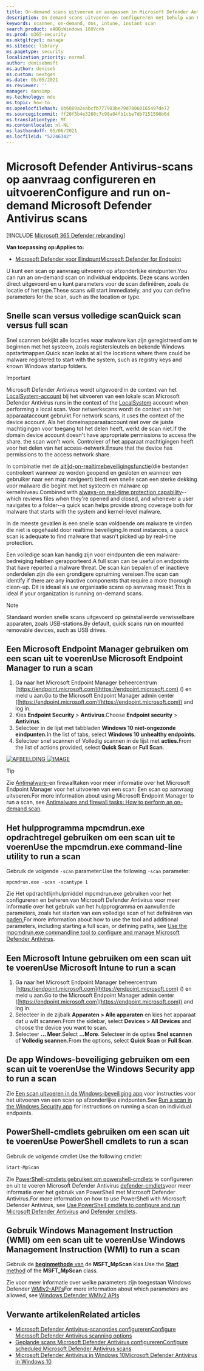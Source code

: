 ```yaml
---
title: On-demand scans uitvoeren en aanpassen in Microsoft Defender Antivirus
description: On-demand scans uitvoeren en configureren met behulp van PowerShell, Windows Management Instrumentation of afzonderlijk op eindpunten met de Windows-beveiliging app
keywords: scannen, on-demand, dos, intune, instant scan
search.product: eADQiWindows 10XVcnh
ms.prod: m365-security
ms.mktglfcycl: manage
ms.sitesec: library
ms.pagetype: security
localization_priority: normal
author: denisebmsft
ms.author: deniseb
ms.custom: nextgen
ms.date: 05/05/2021
ms.reviewer: ''
manager: dansimp
ms.technology: mde
ms.topic: how-to
ms.openlocfilehash: 8b6889a2eabcfb777983be79d78060165497de72
ms.sourcegitcommit: ff20f5b4e3268c7c98a84fb1cbe7db7151596b6d
ms.translationtype: MT
ms.contentlocale: nl-NL
ms.lasthandoff: 05/06/2021
ms.locfileid: "52246342"
---
```

# <a name="configure-and-run-on-demand-microsoft-defender-antivirus-scans"></a><span data-ttu-id="e42c8-104">Microsoft Defender Antivirus-scans op aanvraag configureren en uitvoeren</span><span class="sxs-lookup"><span data-stu-id="e42c8-104">Configure and run on-demand Microsoft Defender Antivirus scans</span></span>

[!INCLUDE [Microsoft 365 Defender rebranding](../../includes/microsoft-defender.md)]

<span data-ttu-id="e42c8-105">**Van toepassing op:**</span><span class="sxs-lookup"><span data-stu-id="e42c8-105">**Applies to:**</span></span>

- [<span data-ttu-id="e42c8-106">Microsoft Defender voor Eindpunt</span><span class="sxs-lookup"><span data-stu-id="e42c8-106">Microsoft Defender for Endpoint</span></span>](/microsoft-365/security/defender-endpoint/)

<span data-ttu-id="e42c8-107">U kunt een scan op aanvraag uitvoeren op afzonderlijke eindpunten.</span><span class="sxs-lookup"><span data-stu-id="e42c8-107">You can run an on-demand scan on individual endpoints.</span></span> <span data-ttu-id="e42c8-108">Deze scans worden direct uitgevoerd en u kunt parameters voor de scan definiëren, zoals de locatie of het type.</span><span class="sxs-lookup"><span data-stu-id="e42c8-108">These scans will start immediately, and you can define parameters for the scan, such as the location or type.</span></span>

## <a name="quick-scan-versus-full-scan"></a><span data-ttu-id="e42c8-109">Snelle scan versus volledige scan</span><span class="sxs-lookup"><span data-stu-id="e42c8-109">Quick scan versus full scan</span></span>

<span data-ttu-id="e42c8-110">Snel scannen bekijkt alle locaties waar malware kan zijn geregistreerd om te beginnen met het systeem, zoals registersleutels en bekende Windows opstartmappen.</span><span class="sxs-lookup"><span data-stu-id="e42c8-110">Quick scan looks at all the locations where there could be malware registered to start with the system, such as registry keys and known Windows startup folders.</span></span>

> [!IMPORTANT]
> <span data-ttu-id="e42c8-111">Microsoft Defender Antivirus wordt uitgevoerd in de context van het [LocalSystem-account](/windows/win32/services/localsystem-account) bij het uitvoeren van een lokale scan.</span><span class="sxs-lookup"><span data-stu-id="e42c8-111">Microsoft Defender Antivirus runs in the context of the [LocalSystem](/windows/win32/services/localsystem-account) account when performing a local scan.</span></span> <span data-ttu-id="e42c8-112">Voor netwerkscans wordt de context van het apparaataccount gebruikt.</span><span class="sxs-lookup"><span data-stu-id="e42c8-112">For network scans, it uses the context of the device account.</span></span> <span data-ttu-id="e42c8-113">Als het domeinapparaataccount niet over de juiste machtigingen voor toegang tot het delen heeft, werkt de scan niet.</span><span class="sxs-lookup"><span data-stu-id="e42c8-113">If the domain device account doesn't have appropriate permissions to access the share, the scan won't work.</span></span> <span data-ttu-id="e42c8-114">Controleer of het apparaat machtigingen heeft voor het delen van het access-netwerk.</span><span class="sxs-lookup"><span data-stu-id="e42c8-114">Ensure that the device has permissions to the access network share.</span></span>

<span data-ttu-id="e42c8-115">In combinatie met de [altijd-on-realtimebeveiligingsfunctie](configure-real-time-protection-microsoft-defender-antivirus.md)(die bestanden controleert wanneer ze worden geopend en gesloten en wanneer een gebruiker naar een map navigeert) biedt een snelle scan een sterke dekking voor malware die begint met het systeem en malware op kernelniveau.</span><span class="sxs-lookup"><span data-stu-id="e42c8-115">Combined with [always-on real-time protection capability](configure-real-time-protection-microsoft-defender-antivirus.md)--which reviews files when they're opened and closed, and whenever a user navigates to a folder--a quick scan helps provide strong coverage both for malware that starts with the system and kernel-level malware.</span></span>  

<span data-ttu-id="e42c8-116">In de meeste gevallen is een snelle scan voldoende om malware te vinden die niet is opgehaald door realtime beveiliging.</span><span class="sxs-lookup"><span data-stu-id="e42c8-116">In most instances, a quick scan is adequate to find malware that wasn't picked up by real-time protection.</span></span>

<span data-ttu-id="e42c8-117">Een volledige scan kan handig zijn voor eindpunten die een malware-bedreiging hebben gerapporteerd.</span><span class="sxs-lookup"><span data-stu-id="e42c8-117">A full scan can be useful on endpoints that have reported a malware threat.</span></span> <span data-ttu-id="e42c8-118">De scan kan bepalen of er inactieve onderdelen zijn die een grondigere opruiming vereisen.</span><span class="sxs-lookup"><span data-stu-id="e42c8-118">The scan can identify if there are any inactive components that require a more thorough clean-up.</span></span> <span data-ttu-id="e42c8-119">Dit is ideaal als uw organisatie scans op aanvraag maakt.</span><span class="sxs-lookup"><span data-stu-id="e42c8-119">This is  ideal if your organization is running on-demand scans.</span></span>

> [!NOTE]
> <span data-ttu-id="e42c8-120">Standaard worden snelle scans uitgevoerd op geïnstalleerde verwisselbare apparaten, zoals USB-stations.</span><span class="sxs-lookup"><span data-stu-id="e42c8-120">By default, quick scans run on mounted removable devices, such as USB drives.</span></span>

## <a name="use-microsoft-endpoint-manager-to-run-a-scan"></a><span data-ttu-id="e42c8-121">Een Microsoft Endpoint Manager gebruiken om een scan uit te voeren</span><span class="sxs-lookup"><span data-stu-id="e42c8-121">Use Microsoft Endpoint Manager to run a scan</span></span>

1. <span data-ttu-id="e42c8-122">Ga naar het Microsoft Endpoint Manager beheercentrum [https://endpoint.microsoft.com](https://endpoint.microsoft.com) () en meld u aan.</span><span class="sxs-lookup"><span data-stu-id="e42c8-122">Go to the Microsoft Endpoint Manager admin center ([https://endpoint.microsoft.com](https://endpoint.microsoft.com)) and log in.</span></span>
2. <span data-ttu-id="e42c8-123">Kies **Endpoint Security**  >  **Antivirus**.</span><span class="sxs-lookup"><span data-stu-id="e42c8-123">Choose **Endpoint security** > **Antivirus**.</span></span>
3. <span data-ttu-id="e42c8-124">Selecteer in de lijst met tabbladen **Windows 10 niet-ongezonde eindpunten.**</span><span class="sxs-lookup"><span data-stu-id="e42c8-124">In the list of tabs, select **Windows 10 unhealthy endpoints**.</span></span>
4. <span data-ttu-id="e42c8-125">Selecteer snel scannen of  Volledig scannen in de lijst met **acties.**</span><span class="sxs-lookup"><span data-stu-id="e42c8-125">From the list of actions provided, select **Quick Scan** or **Full Scan**.</span></span>

<span data-ttu-id="e42c8-126">[![AFBEELDING ](images/mem-antivirus-scan-on-demand.png)](images/mem-antivirus-scan-on-demand.png#lightbox)</span><span class="sxs-lookup"><span data-stu-id="e42c8-126">[ ![IMAGE](images/mem-antivirus-scan-on-demand.png) ](images/mem-antivirus-scan-on-demand.png#lightbox)</span></span>

> [!TIP]
> <span data-ttu-id="e42c8-127">Zie [Antimalware-](/configmgr/protect/deploy-use/endpoint-antimalware-firewall#how-to-perform-an-on-demand-scan-of-computers)en firewalltaken voor meer informatie over het Microsoft Endpoint Manager voor het uitvoeren van een scan: Een scan op aanvraag uitvoeren.</span><span class="sxs-lookup"><span data-stu-id="e42c8-127">For more information about using Microsoft Endpoint Manager to run a scan, see [Antimalware and firewall tasks: How to perform an on-demand scan](/configmgr/protect/deploy-use/endpoint-antimalware-firewall#how-to-perform-an-on-demand-scan-of-computers).</span></span>

## <a name="use-the-mpcmdrunexe-command-line-utility-to-run-a-scan"></a><span data-ttu-id="e42c8-128">Het hulpprogramma mpcmdrun.exe opdrachtregel gebruiken om een scan uit te voeren</span><span class="sxs-lookup"><span data-stu-id="e42c8-128">Use the mpcmdrun.exe command-line utility to run a scan</span></span>

<span data-ttu-id="e42c8-129">Gebruik de volgende `-scan` parameter:</span><span class="sxs-lookup"><span data-stu-id="e42c8-129">Use the following `-scan` parameter:</span></span>

```console
mpcmdrun.exe -scan -scantype 1
```

<span data-ttu-id="e42c8-130">Zie Het opdrachtlijnhulpmiddel mpcmdrun.exe gebruiken voor het configureren en beheren van Microsoft Defender Antivirus voor meer informatie over het gebruik van het hulpprogramma en aanvullende parameters, zoals het starten van een volledige scan of het definiëren van [paden.](command-line-arguments-microsoft-defender-antivirus.md)</span><span class="sxs-lookup"><span data-stu-id="e42c8-130">For more information about how to use the tool and additional parameters, including starting a full scan, or defining paths, see [Use the mpcmdrun.exe commandline tool to configure and manage Microsoft Defender Antivirus](command-line-arguments-microsoft-defender-antivirus.md).</span></span>

## <a name="use-microsoft-intune-to-run-a-scan"></a><span data-ttu-id="e42c8-131">Een Microsoft Intune gebruiken om een scan uit te voeren</span><span class="sxs-lookup"><span data-stu-id="e42c8-131">Use Microsoft Intune to run a scan</span></span>

1. <span data-ttu-id="e42c8-132">Ga naar het Microsoft Endpoint Manager beheercentrum [https://endpoint.microsoft.com](https://endpoint.microsoft.com) () en meld u aan.</span><span class="sxs-lookup"><span data-stu-id="e42c8-132">Go to the Microsoft Endpoint Manager admin center ([https://endpoint.microsoft.com](https://endpoint.microsoft.com)) and log in.</span></span>
2. <span data-ttu-id="e42c8-133">Selecteer in de zijbalk **Apparaten > Alle apparaten** en kies het apparaat dat u wilt scannen.</span><span class="sxs-lookup"><span data-stu-id="e42c8-133">From the sidebar, select **Devices > All Devices** and choose the device you want to scan.</span></span>
3. <span data-ttu-id="e42c8-134">Selecteer **... Meer**.</span><span class="sxs-lookup"><span data-stu-id="e42c8-134">Select **...More**.</span></span> <span data-ttu-id="e42c8-135">Selecteer in de opties **Snel scannen** of **Volledig scannen.**</span><span class="sxs-lookup"><span data-stu-id="e42c8-135">From the options, select **Quick Scan** or **Full Scan**.</span></span>

## <a name="use-the-windows-security-app-to-run-a-scan"></a><span data-ttu-id="e42c8-136">De app Windows-beveiliging gebruiken om een scan uit te voeren</span><span class="sxs-lookup"><span data-stu-id="e42c8-136">Use the Windows Security app to run a scan</span></span>

<span data-ttu-id="e42c8-137">Zie [Een scan uitvoeren in de Windows-beveiliging app](microsoft-defender-security-center-antivirus.md) voor instructies voor het uitvoeren van een scan op afzonderlijke eindpunten.</span><span class="sxs-lookup"><span data-stu-id="e42c8-137">See [Run a scan in the Windows Security app](microsoft-defender-security-center-antivirus.md) for instructions on running a scan on individual endpoints.</span></span>

## <a name="use-powershell-cmdlets-to-run-a-scan"></a><span data-ttu-id="e42c8-138">PowerShell-cmdlets gebruiken om een scan uit te voeren</span><span class="sxs-lookup"><span data-stu-id="e42c8-138">Use PowerShell cmdlets to run a scan</span></span>

<span data-ttu-id="e42c8-139">Gebruik de volgende cmdlet:</span><span class="sxs-lookup"><span data-stu-id="e42c8-139">Use the following cmdlet:</span></span>

```PowerShell
Start-MpScan
```

<span data-ttu-id="e42c8-140">Zie [PowerShell-cmdlets gebruiken om powershell-cmdlets](use-powershell-cmdlets-microsoft-defender-antivirus.md) te configureren en uit te voeren Microsoft Defender Antivirus [defender-cmdlets](/powershell/module/defender/)voor meer informatie over het gebruik van PowerShell met Microsoft Defender Antivirus.</span><span class="sxs-lookup"><span data-stu-id="e42c8-140">For more information on how to use PowerShell with Microsoft Defender Antivirus, see [Use PowerShell cmdlets to configure and run Microsoft Defender Antivirus](use-powershell-cmdlets-microsoft-defender-antivirus.md) and [Defender cmdlets](/powershell/module/defender/).</span></span>

## <a name="use-windows-management-instruction-wmi-to-run-a-scan"></a><span data-ttu-id="e42c8-141">Gebruik Windows Management Instruction (WMI) om een scan uit te voeren</span><span class="sxs-lookup"><span data-stu-id="e42c8-141">Use Windows Management Instruction (WMI) to run a scan</span></span>

<span data-ttu-id="e42c8-142">Gebruik de [ **beginmethode** van](/previous-versions/windows/desktop/defender/start-msft-mpscan) de **MSFT_MpScan** klas.</span><span class="sxs-lookup"><span data-stu-id="e42c8-142">Use the [**Start** method](/previous-versions/windows/desktop/defender/start-msft-mpscan) of the **MSFT_MpScan** class.</span></span>

<span data-ttu-id="e42c8-143">Zie voor meer informatie over welke parameters zijn toegestaan Windows Defender [WMIv2-API's](/previous-versions/windows/desktop/defender/windows-defender-wmiv2-apis-portal)</span><span class="sxs-lookup"><span data-stu-id="e42c8-143">For more information about which parameters are allowed, see [Windows Defender WMIv2 APIs](/previous-versions/windows/desktop/defender/windows-defender-wmiv2-apis-portal)</span></span>

## <a name="related-articles"></a><span data-ttu-id="e42c8-144">Verwante artikelen</span><span class="sxs-lookup"><span data-stu-id="e42c8-144">Related articles</span></span>

- [<span data-ttu-id="e42c8-145">Microsoft Defender Antivirus-scanopties configureren</span><span class="sxs-lookup"><span data-stu-id="e42c8-145">Configure Microsoft Defender Antivirus scanning options</span></span>](configure-advanced-scan-types-microsoft-defender-antivirus.md)
- [<span data-ttu-id="e42c8-146">Geplande scans Microsoft Defender Antivirus configureren</span><span class="sxs-lookup"><span data-stu-id="e42c8-146">Configure scheduled Microsoft Defender Antivirus scans</span></span>](scheduled-catch-up-scans-microsoft-defender-antivirus.md)
- [<span data-ttu-id="e42c8-147">Microsoft Defender Antivirus in Windows 10</span><span class="sxs-lookup"><span data-stu-id="e42c8-147">Microsoft Defender Antivirus in Windows 10</span></span>](microsoft-defender-antivirus-in-windows-10.md)
